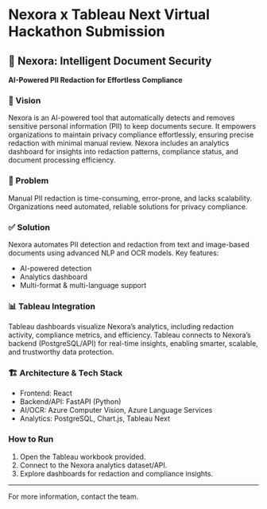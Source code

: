 
# Nexora x Tableau Next Virtual Hackathon Submission

## 🧠 Nexora: Intelligent Document Security
**AI-Powered PII Redaction for Effortless Compliance**

### 🌟 Vision
Nexora is an AI-powered tool that automatically detects and removes sensitive personal information (PII) to keep documents secure. It empowers organizations to maintain privacy compliance effortlessly, ensuring precise redaction with minimal manual review. Nexora includes an analytics dashboard for insights into redaction patterns, compliance status, and document processing efficiency.

### 🚨 Problem
Manual PII redaction is time-consuming, error-prone, and lacks scalability. Organizations need automated, reliable solutions for privacy compliance.

### ✅ Solution
Nexora automates PII detection and redaction from text and image-based documents using advanced NLP and OCR models. Key features:
- AI-powered detection
- Analytics dashboard
- Multi-format & multi-language support

### 📊 Tableau Integration
Tableau dashboards visualize Nexora’s analytics, including redaction activity, compliance metrics, and efficiency. Tableau connects to Nexora’s backend (PostgreSQL/API) for real-time insights, enabling smarter, scalable, and trustworthy data protection.

### 🏗️ Architecture & Tech Stack
- Frontend: React
- Backend/API: FastAPI (Python)
- AI/OCR: Azure Computer Vision, Azure Language Services
- Analytics: PostgreSQL, Chart.js, Tableau Next


### How to Run
1. Open the Tableau workbook provided.
2. Connect to the Nexora analytics dataset/API.
3. Explore dashboards for redaction and compliance insights.

---
For more information, contact the team. 


